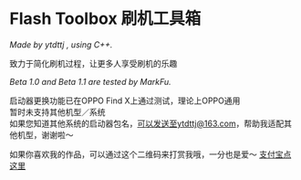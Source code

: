 # Flash Toolbox 刷机工具箱

*Made by ytdttj , using C++.*

致力于简化刷机过程，让更多人享受刷机的乐趣

*Beta 1.0 and Beta 1.1 are tested by MarkFu.*

启动器更换功能已在OPPO Find X上通过测试，理论上OPPO通用<br>
暂时未支持其他机型／系统<br>
如果您知道其他系统的启动器包名，可以发送至ytdttj@163.com，帮助我适配其他机型，谢谢啦～<br>

如果你喜欢我的作品，可以通过这个二维码来打赏我哦，一分也是爱～
[支付宝点这里](https://github.com/ytdttj/Flash-Toolbox/blob/master/1533155180207.jpg)
